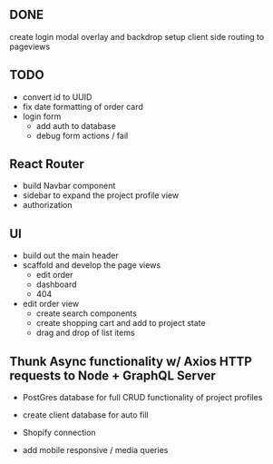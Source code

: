## DONE
create login modal overlay and backdrop
setup client side routing to pageviews

## TODO
- convert id to UUID
- fix date formatting of order card
- login form 
  - add auth to database
  - debug form actions / fail





## React Router 
- build Navbar component
- sidebar to expand the project profile view
- authorization

## UI
- build out the main header
- scaffold and develop the page views
  - edit order
  - dashboard
  - 404
- edit order view
  - create search components
  - create shopping cart and add to project state
  - drag and drop of list items


## Thunk Async functionality w/ Axios HTTP requests to Node + GraphQL Server
- PostGres database for full CRUD functionality of project profiles
- create client database for auto fill
- Shopify connection

- add mobile responsive / media queries